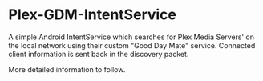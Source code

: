 Plex-GDM-IntentService
======================

A simple Android IntentService which searches for Plex Media Servers' on the local network using their custom "Good Day Mate" service.
Connected client information is sent back in the discovery packet.

More detailed information to follow.
